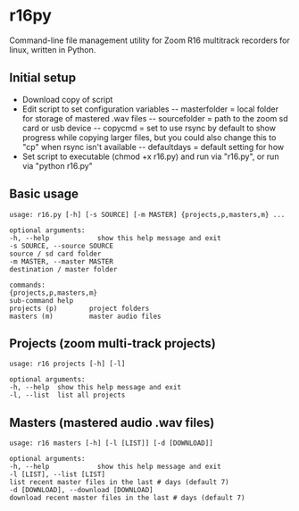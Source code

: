 # r16py

Command-line file management utility for Zoom R16 multitrack recorders for linux, written in Python.

## Initial setup

- Download copy of script
- Edit script to set configuration variables
-- masterfolder = local folder for storage of mastered .wav files
-- sourcefolder = path to the zoom sd card or usb device 
-- copycmd = set to use rsync by default to show progress while copying larger files, but you could also change this to "cp" when rsync isn't available
-- defaultdays = default setting for how 
- Set script to executable (chmod +x r16.py) and run via "r16.py", or run via "python r16.py"

## Basic usage

```
usage: r16.py [-h] [-s SOURCE] [-m MASTER] {projects,p,masters,m} ...

optional arguments:
-h, --help            show this help message and exit
-s SOURCE, --source SOURCE
source / sd card folder
-m MASTER, --master MASTER
destination / master folder

commands:
{projects,p,masters,m}
sub-command help
projects (p)        project folders
masters (m)         master audio files

```

## Projects (zoom multi-track projects)

```
usage: r16 projects [-h] [-l]

optional arguments:
-h, --help  show this help message and exit
-l, --list  list all projects
```

## Masters (mastered audio .wav files)

```
usage: r16 masters [-h] [-l [LIST]] [-d [DOWNLOAD]]

optional arguments:
-h, --help            show this help message and exit
-l [LIST], --list [LIST]
list recent master files in the last # days (default 7)
-d [DOWNLOAD], --download [DOWNLOAD]
download recent master files in the last # days (default 7)
```
